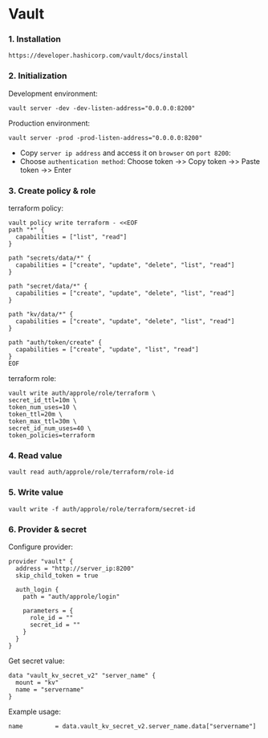 # Vault 

### 1. Installation
```
https://developer.hashicorp.com/vault/docs/install
```

### 2. Initialization
Development environment:
```
vault server -dev -dev-listen-address="0.0.0.0:8200"
```

Production environment:
```
vault server -prod -prod-listen-address="0.0.0.0:8200"
```

* Copy `server ip address` and access it on `browser` on `port 8200`:
* Choose `authentication method`: Choose token ->> Copy token ->> Paste token ->> Enter

### 3. Create policy & role
terraform policy:
```
vault policy write terraform - <<EOF 
path "*" {
  capabilities = ["list", "read"]
}

path "secrets/data/*" {
  capabilities = ["create", "update", "delete", "list", "read"]
}

path "secret/data/*" {
  capabilities = ["create", "update", "delete", "list", "read"]
}

path "kv/data/*" {
  capabilities = ["create", "update", "delete", "list", "read"]
}

path "auth/token/create" {
  capabilities = ["create", "update", "list", "read"]
}
EOF
```

terraform role:
```
vault write auth/approle/role/terraform \
secret_id_ttl=10m \
token_num_uses=10 \
token_ttl=20m \
token_max_ttl=30m \
secret_id_num_uses=40 \
token_policies=terraform
```

### 4. Read value
```
vault read auth/approle/role/terraform/role-id
```

### 5. Write value
```
vault write -f auth/approle/role/terraform/secret-id
```

### 6. Provider & secret
Configure provider:
```
provider "vault" {
  address = "http://server_ip:8200"
  skip_child_token = true

  auth_login {
    path = "auth/approle/login"

    parameters = {
      role_id = ""
      secret_id = ""
    }
  }
}
```

Get secret value:
```
data "vault_kv_secret_v2" "server_name" {
  mount = "kv"
  name = "servername"
}
```

Example usage:
```
name         = data.vault_kv_secret_v2.server_name.data["servername"]
```

